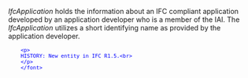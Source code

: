 ﻿_IfcApplication_ holds the information about an IFC compliant application developed by an application developer who is a member of the IAI. The _IfcApplication_ utilizes a short identifying name as provided by the application developer.

> <font color="#0000FF" size="-1">
		<p>
    	HISTORY: New entity in IFC R1.5.<br>
	    </p>
    	</font>
